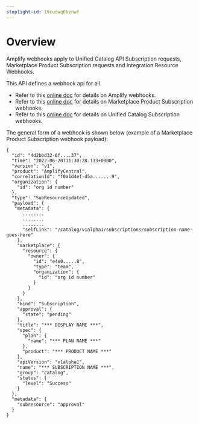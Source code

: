 ```yaml
---
stoplight-id: 19cudwq6kznwf
---
```


# Overview

Amplify webhooks apply to Unified Catalog API Subscription requests, Marketplace Product Subscription requests and Integration Resource Webhooks.

This API defines a webhook api for all.

* Refer to this [online doc](https://docs.axway.com/bundle/amplify-central/page/docs/integrate_with_central/integrate_with_webhooks/index.html) for details on Amplify webhooks.
* Refer to this [online doc](https://docs.axway.com/bundle/amplify-central/page/docs/integrate_with_central/webhook/marketplace_subscription_webhook/index.html) for details on Marketplace Product Subscription webhooks.
* Refer to this [online doc](https://docs.axway.com/bundle/amplify-central/page/docs/integrate_with_central/webhook/unified_catalog_webhook/index.html) for details on Unified Catalog Subscription webhooks.

The general form of a webhook is shown below (example of a Marketplace Product Subscription webhook payload):

```
{
  "id": "4d2bbd32-6f....37",
  "time": "2022-06-20T11:30:28.133+0000",
  "version": "v1",
  "product": "AmplifyCentral",
  "correlationId": "f0a1d4ef-d5a.......9",
  "organization": {
    "id": "org id number"
  },
  "type": "SubResourceUpdated",
  "payload": {
   "metadata": {
      ........
      ........
      ........
      "selfLink": "/catalog/v1alpha1/subscriptions/subscription-name-goes-here"
    },
    "marketplace": {
      "resource": {
        "owner": {
          "id": "e4e0.....8",
          "type": "team",
          "organization": {
            "id": "org id number"
          }
        }
      }
    },
    "kind": "Subscription",
    "approval": {
      "state": "pending"
    },
    "title": "*** DISPLAY NAME ***",
    "spec": {
      "plan": {
        "name": "*** PLAN NAME ***"
      },
      "product": "*** PRODUCT NAME ***"
    },
    "apiVersion": "v1alpha1",
    "name": "*** SUBSCRIPTION NAME ***",
    "group": "catalog",
    "status": {
      "level": "Success"
    }
  },
  "metadata": {
    "subresource": "approval"
  }
}
```